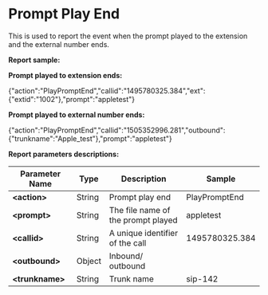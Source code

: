 # Prompt Play End

This is used to report the event when the prompt played to the extension and the external number ends.

**Report sample:**

**Prompt played to extension ends:**

{"action":"PlayPromptEnd","callid":"1495780325.384","ext":{"extid":"1002"},"prompt":"appletest"}

**Prompt played to external number ends:**

{"action":"PlayPromptEnd","callid":"1505352996.281","outbound":{"trunkname":"Apple\_test"},"prompt":"appletest"}

**Report parameters descriptions:**

| **Parameter Name** | **Type** | **Description** | **Sample** |
| --- | --- | --- | --- |
| **&lt;action&gt;** | String | Prompt play end | PlayPromptEnd |
| **&lt;prompt&gt;** | String | The file name of the prompt played | appletest |
| **&lt;callid&gt;** | String | A unique identifier of the call | 1495780325.384 |
| **&lt;outbound&gt;** | Object | Inbound/ outbound |  |
| **&lt;trunkname&gt;** | String | Trunk name | sip-142 |



